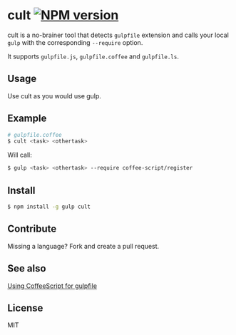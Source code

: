 # cult [![NPM version](https://badge.fury.io/js/cult.png)](http://badge.fury.io/js/cult)

cult is a no-brainer tool that detects `gulpfile` extension and calls your local `gulp` with the corresponding `--require` option.

It supports `gulpfile.js`, `gulpfile.coffee` and `gulpfile.ls`.

## Usage

Use cult as you would use gulp.

## Example

```bash
# gulpfile.coffee
$ cult <task> <othertask>
```

Will call:

```bash
$ gulp <task> <othertask> --require coffee-script/register
```

## Install

```bash
$ npm install -g gulp cult
```

## Contribute

Missing a language? Fork and create a pull request.

## See also

[Using CoffeeScript for gulpfile](https://github.com/gulpjs/gulp/blob/master/docs/recipes/using-coffee-script-for-gulpfile.md)

## License

MIT


